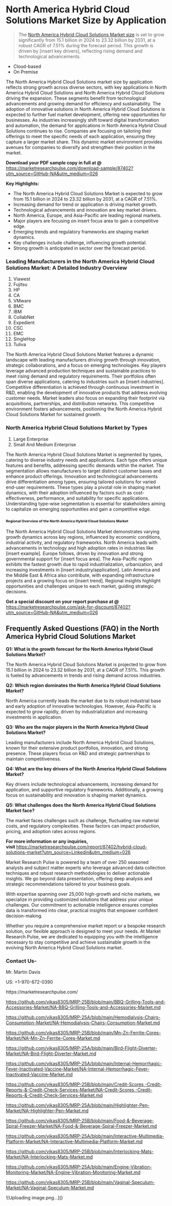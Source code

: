 
<h1>North America Hybrid Cloud Solutions Market&nbsp;Size by Application</h1><blockquote><p>The <a href="https://marketresearchpulse.com/download-sample/87402?utm_source=GitHub-NA&amp;utm_medium=026">North America Hybrid Cloud Solutions Market size</a> is set to grow significantly from 15.1 billion in 2024 to 23.32 billion by 2031, at a robust CAGR of 7.51% during the forecast period. This growth is driven by [insert key drivers], reflecting rising demand and technological advancements.</p></blockquote><ul><li>Cloud-based <li> On Premise</li></ul><p>The North America Hybrid Cloud Solutions market size by application reflects strong growth across diverse sectors, with key applications in North America Hybrid Cloud Solutions and North America Hybrid Cloud Solutions driving the expansion. These segments benefit from technological advancements and growing demand for efficiency and sustainability. The adoption of innovative solutions in North America Hybrid Cloud Solutions is expected to further fuel market development, offering new opportunities for businesses. As industries increasingly shift toward digital transformation and automation, the demand for applications in North America Hybrid Cloud Solutions continues to rise. Companies are focusing on tailoring their offerings to meet the specific needs of each application, ensuring they capture a larger market share. This dynamic market environment provides avenues for companies to diversify and strengthen their position in the market.</p><p><strong>Download your PDF sample copy in full at @ </strong><a href="https://marketresearchpulse.com/download-sample/87402?utm_source=GitHub-NA&amp;utm_medium=026">https://marketresearchpulse.com/download-sample/87402?utm_source=GitHub-NA&amp;utm_medium=026</a></p><p><strong>Key Highlights: </strong></p><ul><li>The North America Hybrid Cloud Solutions Market is expected to grow from 15.1 billion in 2024 to 23.32 billion by 2031, at a CAGR of 7.51%.</li><li>Increasing demand for trend or application is driving market growth.</li><li>Technological advancements and innovation are key market drivers.</li><li>North America, Europe, and Asia-Pacific are leading regional markets.</li><li>Major players are focusing on insert focus area to gain a competitive edge.</li><li>Emerging trends and regulatory frameworks are shaping market dynamics.</li><li>Key challenges include challenge, influencing growth potential.</li><li>Strong growth is anticipated in sector over the forecast period.</li></ul><h3>Leading Manufacturers in the North America Hybrid Cloud Solutions Market: A Detailed Industry Overview</h3><ol><li>Viawest</li><li>Fujitsu</li><li>HP</li><li>CA</li><li>VMware</li><li>BMC</li><li>IBM</li><li>CollabNet</li><li>Expedient</li><li>CSC</li><li>EMC</li><li>SingleHop</li><li>Tuliva</li></ol><div class="flex max-w-full flex-col flex-grow"><div class="min-h-8 text-message flex w-full flex-col items-end gap-2 whitespace-normal break-words [.text-message+&amp;]:mt-5" dir="auto" data-message-author-role="assistant" data-message-id="fd8432e4-4910-450d-b182-61b7bfb0a01f" data-message-model-slug="gpt-4o"><div class="flex w-full flex-col gap-1 empty:hidden first:pt-[3px]"><div class="markdown prose w-full break-words dark:prose-invert light"><p>The North America Hybrid Cloud Solutions Market features a dynamic landscape with leading manufacturers driving growth through innovation, strategic collaborations, and a focus on emerging technologies. Key players leverage advanced production techniques and sustainable practices to meet rising demand and regulatory requirements. Their portfolios often span diverse applications, catering to industries such as [insert industries]. Competitive differentiation is achieved through continuous investment in R&amp;D, enabling the development of innovative products that address evolving customer needs. Market leaders also focus on expanding their footprint via acquisitions, partnerships, and distribution networks. This competitive environment fosters advancements, positioning the North America Hybrid Cloud Solutions Market for sustained growth.</p></div></div></div></div><h3>North America Hybrid Cloud Solutions Market by Types</h3><ol><li>Large Enterprise <li> Small And Medium Enterprise</li></ol><div class="flex max-w-full flex-col flex-grow"><div class="min-h-8 text-message flex w-full flex-col items-end gap-2 whitespace-normal break-words [.text-message+&amp;]:mt-5" dir="auto" data-message-author-role="assistant" data-message-id="084470be-0bb7-4664-bddf-5156b4f41249" data-message-model-slug="gpt-4o-mini"><div class="flex w-full flex-col gap-1 empty:hidden first:pt-[3px]"><div class="markdown prose w-full break-words dark:prose-invert light"><p>The North America Hybrid Cloud Solutions Market is segmented by types, catering to diverse industry needs and applications. Each type offers unique features and benefits, addressing specific demands within the market. The segmentation allows manufacturers to target distinct customer bases and enhance product offerings. Innovation and technological advancements drive differentiation among types, ensuring tailored solutions for varied end-user requirements. These types play a pivotal role in shaping market dynamics, with their adoption influenced by factors such as cost-effectiveness, performance, and suitability for specific applications. Understanding type-wise segmentation is essential for stakeholders aiming to capitalize on emerging opportunities and gain a competitive edge.</p></div></div></div></div><h3><span style="font-size: 11px;">Regional Overview of the North America Hybrid Cloud Solutions Market</span></h3><div class="flex max-w-full flex-col flex-grow"><div class="min-h-8 text-message flex w-full flex-col items-end gap-2 whitespace-normal break-words [.text-message+&amp;]:mt-5" dir="auto" data-message-author-role="assistant" data-message-id="e9038762-ce64-4e30-91c9-9bd413514231" data-message-model-slug="gpt-4o-mini"><div class="flex w-full flex-col gap-1 empty:hidden first:pt-[3px]"><div class="markdown prose w-full break-words dark:prose-invert light"><p>The North America Hybrid Cloud Solutions Market demonstrates varying growth dynamics across key regions, influenced by economic conditions, industrial activity, and regulatory frameworks. North America leads with advancements in technology and high adoption rates in industries like [insert example]. Europe follows, driven by innovation and strong governmental support for [insert focus area]. The Asia-Pacific region exhibits the fastest growth due to rapid industrialization, urbanization, and increasing investments in [insert industry/application]. Latin America and the Middle East &amp; Africa also contribute, with expanding infrastructure projects and a growing focus on [insert trend]. Regional insights highlight opportunities and challenges unique to each market, guiding strategic decisions.</p></div></div></div></div><p><strong>Get a special discount on your report purchase at @ </strong><a href="https://marketresearchpulse.com/ask-for-discount/87402?utm_source=GitHub-NA&amp;utm_medium=026">https://marketresearchpulse.com/ask-for-discount/87402?utm_source=GitHub-NA&amp;utm_medium=026</a></p><h2>Frequently Asked Questions (FAQ) in the North America Hybrid Cloud Solutions Market</h2><p><strong>Q1: What is the growth forecast for the North America Hybrid Cloud Solutions Market?</strong></p><p>The North America Hybrid Cloud Solutions Market is projected to grow from 15.1 billion in 2024 to 23.32 billion by 2031, at a CAGR of 7.51%. This growth is fueled by advancements in trends and rising demand across industries.</p><p><strong>Q2: Which region dominates the North America Hybrid Cloud Solutions Market?</strong></p><p>North America currently leads the market due to its robust industrial base and early adoption of innovative technologies. However, Asia-Pacific is expected to grow rapidly, driven by industrialization and increasing investments in application.</p><p><strong>Q3: Who are the major players in the North America Hybrid Cloud Solutions Market?</strong></p><p>Leading manufacturers include North America Hybrid Cloud Solutions, known for their extensive product portfolios, innovation, and strong presence. These players focus on R&amp;D and strategic partnerships to maintain competitiveness.</p><p><strong>Q4: What are the key drivers of the North America Hybrid Cloud Solutions Market?</strong></p><p>Key drivers include technological advancements, increasing demand for application, and supportive regulatory frameworks. Additionally, a growing focus on sustainability and innovation is shaping market dynamics.</p><p><strong>Q5: What challenges does the North America Hybrid Cloud Solutions Market face?</strong></p><p>The market faces challenges such as challenge, fluctuating raw material costs, and regulatory complexities. These factors can impact production, pricing, and adoption rates across regions.</p><p><strong>For more information or any inquiries, visit&nbsp;</strong><a href="https://marketresearchpulse.com/report/87402/hybrid-cloud-solutions-market?utm_source=Linkedin&utm_medium=026">https://marketresearchpulse.com/report/87402/hybrid-cloud-solutions-market?utm_source=Linkedin&utm_medium=026</a></p><p>Market Research Pulse is powered by a team of over 250 seasoned analysts and subject matter experts who leverage advanced data collection techniques and robust research methodologies to deliver actionable insights. We go beyond data presentation, offering deep analysis and strategic recommendations tailored to your business goals.</p><p>With expertise spanning over 25,000 high-growth and niche markets, we specialize in providing customized solutions that address your unique challenges. Our commitment to actionable intelligence ensures complex data is transformed into clear, practical insights that empower confident decision-making.</p><p>Whether you require a comprehensive market report or a bespoke research solution, our flexible approach is designed to meet your needs. At Market Research Pulse, we are dedicated to equipping you with the intelligence necessary to stay competitive and achieve sustainable growth in the evolving North America Hybrid Cloud Solutions market.</p><h3><strong>Contact Us-</strong></h3><p>Mr. Martin Davis</p><p>US: +1-970-672-0390</p><p>https://marketresearchpulse.com/</p><p><a href="https://github.com/vikas8305/MRP-25B/blob/main/BBQ-Grilling-Tools-and-Accessories-Market/NA-BBQ-Grilling-Tools-and-Accessories-Market.md">https://github.com/vikas8305/MRP-25B/blob/main/BBQ-Grilling-Tools-and-Accessories-Market/NA-BBQ-Grilling-Tools-and-Accessories-Market.md</a></p><p><a href="https://github.com/vikas8305/MRP-25A/blob/main/Hemodialysis-Chairs-Consumption-Market/NA-Hemodialysis-Chairs-Consumption-Market.md">https://github.com/vikas8305/MRP-25A/blob/main/Hemodialysis-Chairs-Consumption-Market/NA-Hemodialysis-Chairs-Consumption-Market.md</a></p><p><a href="https://github.com/vikas8305/MRP-25B/blob/main/Mn-Zn-Ferrite-Cores-Market/NA-Mn-Zn-Ferrite-Cores-Market.md">https://github.com/vikas8305/MRP-25B/blob/main/Mn-Zn-Ferrite-Cores-Market/NA-Mn-Zn-Ferrite-Cores-Market.md</a></p><p><a href="https://github.com/vikas8305/MRP-25A/blob/main/Bird-Flight-Diverter-Market/NA-Bird-Flight-Diverter-Market.md">https://github.com/vikas8305/MRP-25A/blob/main/Bird-Flight-Diverter-Market/NA-Bird-Flight-Diverter-Market.md</a></p><p><a href="https://github.com/vikas8305/MRP-25A/blob/main/Internal-Hemorrhagic-Fever-Inactivated-Vaccine-Market/NA-Internal-Hemorrhagic-Fever-Inactivated-Vaccine-Market.md">https://github.com/vikas8305/MRP-25A/blob/main/Internal-Hemorrhagic-Fever-Inactivated-Vaccine-Market/NA-Internal-Hemorrhagic-Fever-Inactivated-Vaccine-Market.md</a></p><p><a href="https://github.com/vikas8305/MRP-25B/blob/main/Credit-Scores,-Credit-Reports-&-Credit-Check-Services-Market/NA-Credit-Scores,-Credit-Reports-&-Credit-Check-Services-Market.md">https://github.com/vikas8305/MRP-25B/blob/main/Credit-Scores,-Credit-Reports-&-Credit-Check-Services-Market/NA-Credit-Scores,-Credit-Reports-&-Credit-Check-Services-Market.md</a></p><p><a href="https://github.com/vikas8305/MRP-25A/blob/main/Highlighter-Pen-Market/NA-Highlighter-Pen-Market.md">https://github.com/vikas8305/MRP-25A/blob/main/Highlighter-Pen-Market/NA-Highlighter-Pen-Market.md</a></p><p><a href="https://github.com/vikas8305/MRP-25B/blob/main/Food-&-Beverage-Spiral-Freezer-Market/NA-Food-&-Beverage-Spiral-Freezer-Market.md">https://github.com/vikas8305/MRP-25B/blob/main/Food-&-Beverage-Spiral-Freezer-Market/NA-Food-&-Beverage-Spiral-Freezer-Market.md</a></p><p><a href="https://github.com/vikas8305/MRP-25A/blob/main/Interactive-Multimedia-Platform-Market/NA-Interactive-Multimedia-Platform-Market.md">https://github.com/vikas8305/MRP-25A/blob/main/Interactive-Multimedia-Platform-Market/NA-Interactive-Multimedia-Platform-Market.md</a></p><p><a href="https://github.com/vikas8305/MRP-25B/blob/main/Interlocking-Mats-Market/NA-Interlocking-Mats-Market.md">https://github.com/vikas8305/MRP-25B/blob/main/Interlocking-Mats-Market/NA-Interlocking-Mats-Market.md</a></p><p><a href="https://github.com/vikas8305/MRP-25A/blob/main/Engine-Vibration-Monitoring-Market/NA-Engine-Vibration-Monitoring-Market.md">https://github.com/vikas8305/MRP-25A/blob/main/Engine-Vibration-Monitoring-Market/NA-Engine-Vibration-Monitoring-Market.md</a></p><p><a href="https://github.com/vikas8305/MRP-25B/blob/main/Vaginal-Speculum-Market/NA-Vaginal-Speculum-Market.md">https://github.com/vikas8305/MRP-25B/blob/main/Vaginal-Speculum-Market/NA-Vaginal-Speculum-Market.md</a></p>
![Uploading image.png…]()
